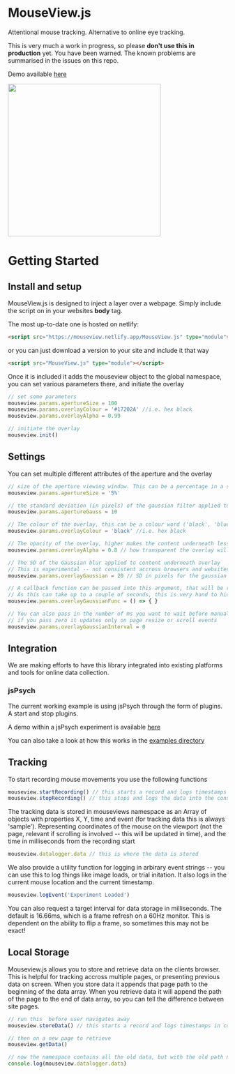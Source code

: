 # MouseView.js
Attentional mouse tracking. Alternative to online eye tracking.

This is very much a work in progress, so please **don't use this in production** yet. You have been warned. The known problems are summarised in the issues on this repo.

Demo available [here](https://mouseview.netlify.app)

<img src="/resources/mouseview_demo.gif" width="350"/>


# Getting Started

## Install and setup
MouseView.js is designed to inject a layer over a webpage. Simply include the script on in your websites **body** tag.
 
The most up-to-date one is hosted on netlify:
```HTML
<script src="https://mouseview.netlify.app/MouseView.js" type="module"></script>
```
or you can just download a version to your site and include it that way
```HTML
<script src="MouseView.js" type="module"></script>
```

Once it is included it adds the mouseview object to the global namespace, you can set various parameters there, and initiate the overlay
```JavaScript
// set some parameters
mouseview.params.apertureSize = 100
mouseview.params.overlayColour = '#17202A' //i.e. hex black
mouseview.params.overlayAlpha = 0.99

// initiate the overlay 
mouseview.init()

```

## Settings

You can set multiple different attributes of the aperture and the overlay
```JavaScript
// size of the aperture viewing window. This can be a percentage in a string or an integer in pixels
mouseview.params.apertureSize = '5%'

// the standard deviation (in pixels) of the gaussian filter applied to the edge of the aperture
mouseview.params.apertureGauss = 10 

// The colour of the overlay, this can be a colour word ('black', 'blue') or a hex string
mouseview.params.overlayColour = 'black' //i.e. hex black

// The opacity of the overlay, higher makes the content underneath less visible 
mouseview.params.overlayAlpha = 0.8 // how transparent the overlay will be

// The SD of the Gaussian blur applied to content underneath overlay 
// This is experimental -- not consistent accross browsers and websites, and adds considerable time to the delay
mouseview.params.overlayGaussian = 20 // SD in pixels for the gaussian blur filter (experimental -- not consistent on browsers)

// A callback function can be passed into this argument, that will be run on the completion of the guassian blurring
// As this can take up to a couple of seconds, this is very hand to hide elements or to start events after the blurr is in place!
mouseview.params.overlayGaussianFunc = () => { }

// You can also pass in the number of ms you want to wait before manually recapturing the blur (you may want to do this for dynamic contennt in the page)
// if you pass zero it updates only on page resize or scroll events
mouseview.params.overlayGaussianInterval = 0
```

## Integration 

We are making efforts to have this library integrated into existing platforms and tools for online data collection. 

### jsPsych
The current working example is using jsPsych through the form of plugins. A start and stop plugins. 

A demo within a jsPsych experiment is available [here](https://mouseview.netlify.app/examples/jspsych/experiment.html)

You can also take a look at how this works in the [examples directory](/examples/jspsych/)

## Tracking 
To start recording mouse movements you use the following functions
```JavaScript
mouseview.startRecording() // this starts a record and logs timestamps in console
mouseview.stopRecording() // this stops and logs the data into the console 
```
The tracking data is stored in mouseviews namespace as an Array of objects with properties X, Y, time and event (for tracking data this is always 'sample'). Representing coordinates of the mouse on the viewport (not the page, relevant if scrolling is involved -- this will be updated in time), and the time in milliseconds from the recording start
```JavaScript
mouseview.datalogger.data // this is where the data is stored
```
We also provide a utility function for logging in arbirary event strings -- you can use this to log things like image loads, or trial initation. It also logs in the current mouse location and the current timestamp.

```JavaScript
mouseview.logEvent('Experiment Loaded')
```


You can also request a target interval for data storage in milliseconds. The default is 16.66ms, which is a frame refresh on a 60Hz monitor. This is dependent on the ability to flip a frame, so sometimes this may not be exact!

## Local Storage
Mouseview.js allows you to store and retrieve data on the clients browser. This is helpful for tracking accross multiple pages, or presenting previous data on screen. When you store data it appends that page path to the beginning of the data array. When you retrieve data it will append the path of the page to the end of data array, so you can tell the difference between site pages. 

```JavaScript
// run this  before user navigates away
mouseview.storeData() // this starts a record and logs timestamps in console

// then on a new page to retrieve
mouseview.getData()

// now the namespace contains all the old data, but with the old path name at the start, and the new one at the end 
console.log(mouseview.datalogger.data)

```




